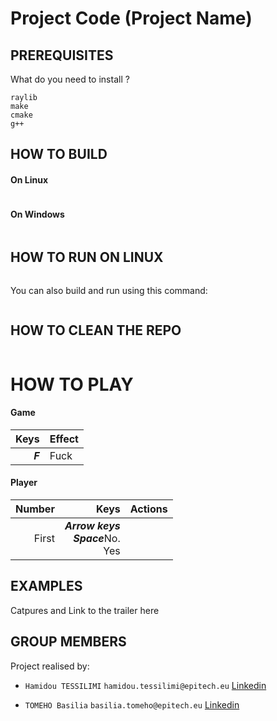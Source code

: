 # Project Code (Project Name)

>

## PREREQUISITES

What do you need to install ?
```
raylib
make
cmake
g++
```

## HOW TO BUILD

#### On Linux
```bash
```

#### On Windows

```
```

## HOW TO RUN ON LINUX

```bash
```

You can also build and run using this command:

```bash
```

## HOW TO CLEAN THE REPO

```bash
```

# HOW TO PLAY

#### Game
|**Keys**|**Effect**|
|---:|:---|
|***F***|Fuck|

#### Player
|**Number**|**Keys**|**Actions**|
|---:|---:|:---|
|First |***Arrow keys***<br/>***Space***No.<br/>Yes|

## EXAMPLES

Catpures and Link to the trailer here

## GROUP MEMBERS

Project realised by:

- `Hamidou TESSILIMI` `hamidou.tessilimi@epitech.eu` [Linkedin](https://www.linkedin.com/in/hamidou-tessilimi-03820a170/)

- `TOMEHO Basilia` `basilia.tomeho@epitech.eu` [Linkedin](https://www.linkedin.com/in/basilia-tomeho-aaa8a1171/)